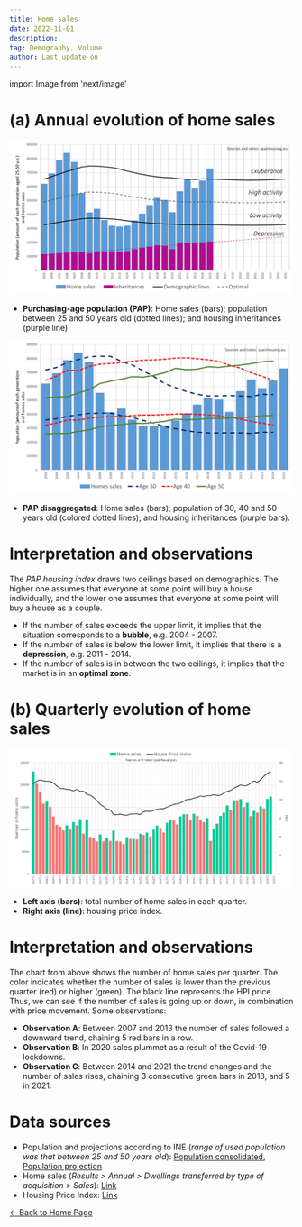 ```yaml
---
title: Home sales
date: 2022-11-01
description:
tag: Demography, Volume
author: Last update on
---
```


import Image from 'next/image'

# (a) Annual evolution of home sales

[![Compraventa de vivienda](/images/salesyearly1.png)](/images/salesyearly1.png)

- **Purchasing-age population (PAP)**: Home sales (bars); population between 25 and 50 years old (dotted lines); and housing inheritances (purple line).

[![Compraventa y edad de compra](/images/salesyearly2.png)](/images/salesyearly2.png)

- **PAP disaggregated**: Home sales (bars); population of 30, 40 and 50 years old (colored dotted lines); and housing inheritances (purple bars).

# Interpretation and observations

The _PAP housing index_ draws two ceilings based on demographics. The higher one assumes that everyone at some point will buy a house individually, and the lower one assumes that everyone at some point will buy a house as a couple.

- If the number of sales exceeds the upper limit, it implies that the situation corresponds to a **bubble**, e.g. 2004 - 2007.
- If the number of sales is below the lower limit, it implies that there is a **depression**, e.g. 2011 - 2014.
- If the number of sales is in between the two ceilings, it implies that the market is in an **optimal zone**.

# (b) Quarterly evolution of home sales

[![Compraventas de vivienda](/images/salesquarterly.png)](/images/salesquarterly.png)

- **Left axis (bars)**: total number of home sales in each quarter.
- **Right axis (line)**: housing price index.

# Interpretation and observations

The chart from above shows the number of home sales per quarter. The color indicates whether the number of sales is lower than the previous quarter (red) or higher (green). The black line represents the HPI price. Thus, we can see if the number of sales is going up or down, in combination with price movement. Some observations:

- **Observation A**: Between 2007 and 2013 the number of sales followed a downward trend, chaining 5 red bars in a row.
- **Observation B**: In 2020 sales plummet as a result of the Covid-19 lockdowns.
- **Observation C**: Between 2014 and 2021 the trend changes and the number of sales rises, chaining 3 consecutive green bars in 2018, and 5 in 2021.

# Data sources

- Population and projections according to INE (_range of used population was that between 25 and 50 years old_): [Population consolidated](https://www.ine.es/dyngs/INEbase/en/operacion.htm?c=Estadistica_C&cid=1254736176951&menu=resultados&idp=1254735572981), [Population projection](https://www.ine.es/dyngs/INEbase/en/operacion.htm?c=Estadistica_C&cid=1254736176953&menu=resultados&idp=1254735572981)
- Home sales (_Results > Annual > Dwellings transferred by type of acquisition  > Sales_): [Link](https://www.ine.es/dyngs/INEbase/en/operacion.htm?c=Estadistica_C&cid=1254736171438&menu=resultados&idp=1254735576757)
- Housing Price Index: [Link](https://www.ine.es/dyngs/INEbase/en/operacion.htm?c=Estadistica_C&cid=1254736152838&menu=resultados&idp=1254735976607)

<div class="meta-line"><a class="meta-back" href="/">← Back to Home Page</a></div>
